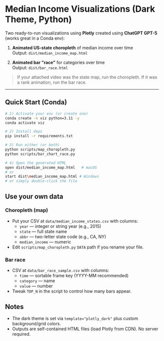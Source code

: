 # Median Income Visualizations (Dark Theme, Python)

Two ready-to-run visualizations using **Plotly** created using **ChatGPT GPT-5** (works great in a Conda env):

1. **Animated US-state choropleth** of median income over time  
   Output: `dist/median_income_map.html`

2. **Animated bar "race"** for categories over time  
   Output: `dist/bar_race.html`

> If your attached video was the state map, run the choropleth. If it was a rank animation, run the bar race.

---

## Quick Start (Conda)

```bash
# 1) Activate your env (or create one)
conda create -n viz python=3.11 -y
conda activate viz

# 2) Install deps
pip install -r requirements.txt

# 3) Run either (or both)
python scripts/map_choropleth.py
python scripts/bar_chart_race.py

# 4) Open the generated HTML
open dist/median_income_map.html   # macOS
# or
start dist\median_income_map.html # Windows
# or simply double-click the file
```

## Use your own data

### Choropleth (map)
- Put your CSV at `data/median_income_states.csv` with columns:
  - `year` — integer or string year (e.g., 2015)
  - `state` — full state name
  - `abbr` — two-letter state code (e.g., CA, NY)
  - `median_income` — numeric
- Edit `scripts/map_choropleth.py` `DATA` path if you rename your file.

### Bar race
- CSV at `data/bar_race_sample.csv` with columns:
  - `time` — sortable frame key (YYYY-MM recommended)
  - `category` — name
  - `value` — number
- Tweak `TOP_N` in the script to control how many bars appear.

## Notes
- The dark theme is set via `template="plotly_dark"` plus custom background/grid colors.
- Outputs are self-contained HTML files (load Plotly from CDN). No server required.

